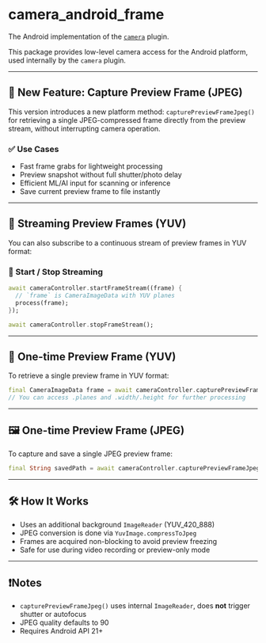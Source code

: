 # camera_android_frame

The Android implementation of the [`camera`](https://pub.dev/packages/camera) plugin.

This package provides low-level camera access for the Android platform, used internally by the `camera` plugin.

---

## 🚀 New Feature: Capture Preview Frame (JPEG)

This version introduces a new platform method: `capturePreviewFrameJpeg()` for retrieving a single JPEG-compressed frame directly from the preview stream, without interrupting camera operation.

### ✅ Use Cases

- Fast frame grabs for lightweight processing
- Preview snapshot without full shutter/photo delay
- Efficient ML/AI input for scanning or inference
- Save current preview frame to file instantly

---

## 🧪 Streaming Preview Frames (YUV)

You can also subscribe to a continuous stream of preview frames in YUV format:

### 🔹 Start / Stop Streaming

```dart
await cameraController.startFrameStream((frame) {
  // `frame` is CameraImageData with YUV planes
  process(frame);
});

await cameraController.stopFrameStream();
```

---

## 📸 One-time Preview Frame (YUV)

To retrieve a single preview frame in YUV format:

```dart
final CameraImageData frame = await cameraController.capturePreviewFrame();
// You can access .planes and .width/.height for further processing
```

---

## 🖼 One-time Preview Frame (JPEG)

To capture and save a single JPEG preview frame:

```dart
final String savedPath = await cameraController.capturePreviewFrameJpeg('/path/to/file.jpg');
```

---

## 🛠 How It Works

- Uses an additional background `ImageReader` (YUV_420_888)
- JPEG conversion is done via `YuvImage.compressToJpeg`
- Frames are acquired non-blocking to avoid preview freezing
- Safe for use during video recording or preview-only mode

---

## ❗️Notes

- `capturePreviewFrameJpeg()` uses internal `ImageReader`, does **not** trigger shutter or autofocus
- JPEG quality defaults to 90
- Requires Android API 21+

